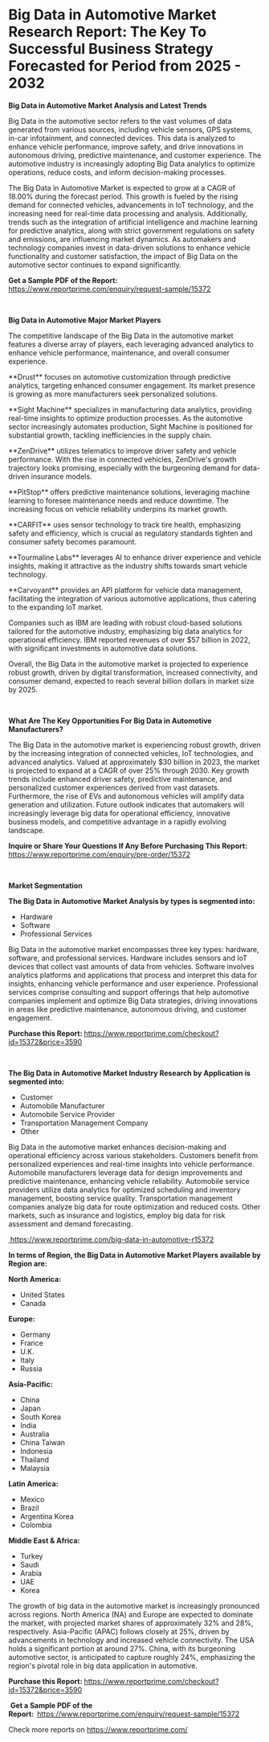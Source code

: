 <p><h1>Big Data in Automotive Market Research Report: The Key To Successful Business Strategy Forecasted for Period from 2025 - 2032</h1></p><p><strong>Big Data in Automotive Market Analysis and Latest Trends</strong></p>
<p><p>Big Data in the automotive sector refers to the vast volumes of data generated from various sources, including vehicle sensors, GPS systems, in-car infotainment, and connected devices. This data is analyzed to enhance vehicle performance, improve safety, and drive innovations in autonomous driving, predictive maintenance, and customer experience. The automotive industry is increasingly adopting Big Data analytics to optimize operations, reduce costs, and inform decision-making processes.</p><p>The Big Data in Automotive Market is expected to grow at a CAGR of 18.00% during the forecast period. This growth is fueled by the rising demand for connected vehicles, advancements in IoT technology, and the increasing need for real-time data processing and analysis. Additionally, trends such as the integration of artificial intelligence and machine learning for predictive analytics, along with strict government regulations on safety and emissions, are influencing market dynamics. As automakers and technology companies invest in data-driven solutions to enhance vehicle functionality and customer satisfaction, the impact of Big Data on the automotive sector continues to expand significantly.</p></p>
<p><strong>Get a Sample PDF of the Report:&nbsp;</strong> <a href="https://www.reportprime.com/enquiry/request-sample/15372?utm_campaign=3352&utm_medium=2&utm_source=Github&utm_content=ia&utm_term=20032025&utm_id=big-data-in-automotive">https://www.reportprime.com/enquiry/request-sample/15372</a></p>
<p>&nbsp;</p>
<p><strong>Big Data in Automotive Major Market Players</strong></p>
<p><p>The competitive landscape of the Big Data in the automotive market features a diverse array of players, each leveraging advanced analytics to enhance vehicle performance, maintenance, and overall consumer experience. </p><p>**Drust** focuses on automotive customization through predictive analytics, targeting enhanced consumer engagement. Its market presence is growing as more manufacturers seek personalized solutions.</p><p>**Sight Machine** specializes in manufacturing data analytics, providing real-time insights to optimize production processes. As the automotive sector increasingly automates production, Sight Machine is positioned for substantial growth, tackling inefficiencies in the supply chain.</p><p>**ZenDrive** utilizes telematics to improve driver safety and vehicle performance. With the rise in connected vehicles, ZenDrive's growth trajectory looks promising, especially with the burgeoning demand for data-driven insurance models.</p><p>**PitStop** offers predictive maintenance solutions, leveraging machine learning to foresee maintenance needs and reduce downtime. The increasing focus on vehicle reliability underpins its market growth.</p><p>**CARFIT** uses sensor technology to track tire health, emphasizing safety and efficiency, which is crucial as regulatory standards tighten and consumer safety becomes paramount.</p><p>**Tourmaline Labs** leverages AI to enhance driver experience and vehicle insights, making it attractive as the industry shifts towards smart vehicle technology.</p><p>**Carvoyant** provides an API platform for vehicle data management, facilitating the integration of various automotive applications, thus catering to the expanding IoT market.</p><p>Companies such as IBM are leading with robust cloud-based solutions tailored for the automotive industry, emphasizing big data analytics for operational efficiency. IBM reported revenues of over $57 billion in 2022, with significant investments in automotive data solutions.</p><p>Overall, the Big Data in the automotive market is projected to experience robust growth, driven by digital transformation, increased connectivity, and consumer demand, expected to reach several billion dollars in market size by 2025.</p></p>
<p>&nbsp;</p>
<p><strong>What Are The Key Opportunities For Big Data in Automotive Manufacturers?</strong></p>
<p><p>The Big Data in the automotive market is experiencing robust growth, driven by the increasing integration of connected vehicles, IoT technologies, and advanced analytics. Valued at approximately $30 billion in 2023, the market is projected to expand at a CAGR of over 25% through 2030. Key growth trends include enhanced driver safety, predictive maintenance, and personalized customer experiences derived from vast datasets. Furthermore, the rise of EVs and autonomous vehicles will amplify data generation and utilization. Future outlook indicates that automakers will increasingly leverage big data for operational efficiency, innovative business models, and competitive advantage in a rapidly evolving landscape.</p></p>
<p><strong>Inquire or Share Your Questions If Any Before Purchasing This Report:</strong> <a href="https://www.reportprime.com/enquiry/pre-order/15372?utm_campaign=3352&utm_medium=2&utm_source=Github&utm_content=ia&utm_term=20032025&utm_id=big-data-in-automotive">https://www.reportprime.com/enquiry/pre-order/15372</a></p>
<p>&nbsp;</p>
<p><strong>Market Segmentation</strong></p>
<p><strong>The Big Data in Automotive Market Analysis by types is segmented into:</strong></p>
<p><ul><li>Hardware</li><li>Software</li><li>Professional Services</li></ul></p>
<p><p>Big Data in the automotive market encompasses three key types: hardware, software, and professional services. Hardware includes sensors and IoT devices that collect vast amounts of data from vehicles. Software involves analytics platforms and applications that process and interpret this data for insights, enhancing vehicle performance and user experience. Professional services comprise consulting and support offerings that help automotive companies implement and optimize Big Data strategies, driving innovations in areas like predictive maintenance, autonomous driving, and customer engagement.</p></p>
<p><strong>Purchase this Report:&nbsp;</strong><a href="https://www.reportprime.com/checkout?id=15372&price=3590&utm_campaign=3352&utm_medium=2&utm_source=Github&utm_content=ia&utm_term=20032025&utm_id=big-data-in-automotive">https://www.reportprime.com/checkout?id=15372&price=3590</a></p>
<p>&nbsp;</p>
<p><strong>The Big Data in Automotive Market Industry Research by Application is segmented into:</strong></p>
<p><ul><li>Customer</li><li>Automobile Manufacturer</li><li>Automobile Service Provider</li><li>Transportation Management Company</li><li>Other</li></ul></p>
<p><p>Big Data in the automotive market enhances decision-making and operational efficiency across various stakeholders. Customers benefit from personalized experiences and real-time insights into vehicle performance. Automobile manufacturers leverage data for design improvements and predictive maintenance, enhancing vehicle reliability. Automobile service providers utilize data analytics for optimized scheduling and inventory management, boosting service quality. Transportation management companies analyze big data for route optimization and reduced costs. Other markets, such as insurance and logistics, employ big data for risk assessment and demand forecasting.</p></p>
<p><a href="https://www.reportprime.com/big-data-in-automotive-r15372?utm_campaign=3352&utm_medium=2&utm_source=Github&utm_content=ia&utm_term=20032025&utm_id=big-data-in-automotive">&nbsp;https://www.reportprime.com/big-data-in-automotive-r15372</a></p>
<p><strong>In terms of Region, the Big Data in Automotive Market Players available by Region are:</strong></p>
<p>
    <p> <strong> North America: </strong>
        <ul>
            <li>United States</li>
            <li>Canada</li>
        </ul>
        </p> 
    <p> <strong> Europe: </strong>
        <ul>
            <li>Germany</li>
            <li>France</li>
            <li>U.K.</li>
            <li>Italy</li>
            <li>Russia</li>
        </ul>
        </p> 
    <p> <strong> Asia-Pacific: </strong>
        <ul>
            <li>China</li>
            <li>Japan</li>
            <li>South Korea</li>
            <li>India</li>
            <li>Australia</li>
            <li>China Taiwan</li>
            <li>Indonesia</li>
            <li>Thailand</li>
            <li>Malaysia</li>
        </ul>
        </p> 
    <p> <strong> Latin America: </strong>
        <ul>
            <li>Mexico</li>
            <li>Brazil</li>
            <li>Argentina Korea</li>
            <li>Colombia</li>
        </ul>
        </p> 
    <p> <strong> Middle East & Africa: </strong>
        <ul>
            <li>Turkey</li>
            <li>Saudi</li>
            <li>Arabia</li>
            <li>UAE</li>
            <li>Korea</li>
        </ul>
    </p>
    </p>
<p><p>The growth of big data in the automotive market is increasingly pronounced across regions. North America (NA) and Europe are expected to dominate the market, with projected market shares of approximately 32% and 28%, respectively. Asia-Pacific (APAC) follows closely at 25%, driven by advancements in technology and increased vehicle connectivity. The USA holds a significant portion at around 27%. China, with its burgeoning automotive sector, is anticipated to capture roughly 24%, emphasizing the region's pivotal role in big data application in automotive.</p></p>
<p><strong>Purchase this Report: </strong><a href="https://www.reportprime.com/checkout?id=15372&price=3590&utm_campaign=3352&utm_medium=2&utm_source=Github&utm_content=ia&utm_term=20032025&utm_id=big-data-in-automotive">https://www.reportprime.com/checkout?id=15372&price=3590</a></p>
<p>&nbsp;<strong>Get a Sample PDF of the Report:&nbsp;&nbsp;</strong><a href="https://www.reportprime.com/enquiry/request-sample/15372?utm_campaign=3352&utm_medium=2&utm_source=Github&utm_content=ia&utm_term=20032025&utm_id=big-data-in-automotive">https://www.reportprime.com/enquiry/request-sample/15372</a></p>
<p><strong></strong></p>
<p>Check more reports on <a href="https://www.reportprime.com/?utm_campaign=3352&utm_medium=2&utm_source=Github&utm_content=ia&utm_term=20032025&utm_id=big-data-in-automotive">https://www.reportprime.com/</a></p>